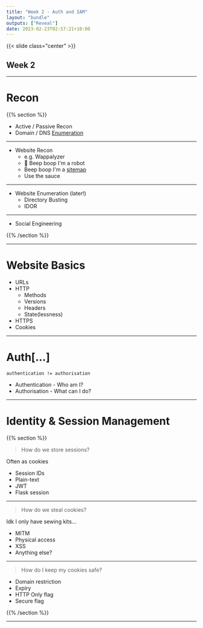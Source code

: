 ```yaml
---
title: "Week 2 - Auth and IAM"
layout: "bundle"
outputs: ["Reveal"]
date: 2023-02-23T02:57:21+10:00
---
```


{{< slide class="center" >}}

## Week 2

---

# Recon

{{% section %}}

* Active / Passive Recon
* Domain / DNS [Enumeration](https://featherbear.cc/UNSW-COMP6443/post/enumeration/)

---

* Website Recon
  * e.g. Wappalyzer
  * 🤖 Beep boop I'm a robot
  * Beep boop I'm a [sitemap](https://jbhifi.com.au/sitemap.xml)
  * Use the sauce 

---

* Website Enumeration (later!)
  * Directory Busting
  * IDOR

---

* Social Engineering

{{% /section %}}

---

# Website Basics

* URLs
* HTTP
  * Methods
  * Versions
  * Headers
  * State(lessness)
* HTTPS
* Cookies

---

# Auth[...]

`authentication != authorisation`

* Authentication - Who am I?
* Authorisation - What can I do?

---

# Identity & Session Management

{{% section %}}

> How do we store sessions?

Often as cookies

* Session IDs
* Plain-text
* JWT
* Flask session

---

> How do we steal cookies?

Idk I only have sewing kits...

* MITM
* Physical access
* XSS
* Anything else?

---

> How do I keep my cookies safe?

* Domain restriction
* Expiry
* HTTP Only flag
* Secure flag

{{% /section %}}


---

<!--

Hashes

https://github.com/featherbear/UNSW-CompClub2019Summer-SecurityWorkshop/tree/master/http_mitm

-->

<!-- 

# Report

https://docs.google.com/document/d/1dVXbABRPlAic2oNHqafXKrGmOYFSha-8_4kfLE_ilbQ/edit

-->

